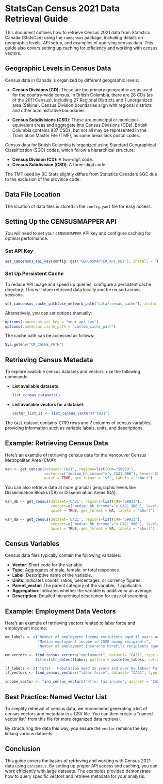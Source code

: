 # StatsCan Census 2021 Data Retrieval Guide

This document outlines how to retrieve Census 2021 data from Statistics Canada (StatsCan) using the `cancensus` package, including details on geographic levels, API setup, and examples of querying census data. This guide also covers setting up caching for efficiency and working with census vectors.

## Geographic Levels in Census Data

Census data in Canada is organized by different geographic levels:

- **Census Divisions (CD)**: These are the primary geographic areas used for the country-wide census. In British Columbia, there are 28 CDs (as of the 2011 Census), including 27 Regional Districts and 1 unorganized area (Stikine). Census Division boundaries align with regional districts and other administrative boundaries.
  
- **Census Subdivisions (CSD)**: These are municipal or municipal-equivalent areas and aggregate into Census Divisions (CDs). British Columbia contains 837 CSDs, but not all may be represented in the Translation Master File (TMF), as some areas lack postal codes.

Census data for British Columbia is organized using Standard Geographical Classification (SGC) codes, which follow a hierarchical structure:
- **Census Division (CD)**: A two-digit code.
- **Census Subdivision (CSD)**: A three-digit code.

The TMF used by BC Stats slightly differs from Statistics Canada's SGC due to the exclusion of the province code.

## Data File Location

The location of data files is stored in the `config.yaml` file for easy access.

## Setting Up the CENSUSMAPPER API

You will need to set your `CENSUSMAPPER` API key and configure caching for optimal performance.

### Set API Key

```r
set_cancensus_api_key(config::get("CENSUSMAPPER_API_KEY"), install = TRUE)
```

### Set Up Persistent Cache

To reduce API usage and speed up queries, configure a persistent cache directory. This will store retrieved data locally and be reused across sessions.

```r
set_cancensus_cache_path(use_network_path("data/census_cache"), install = TRUE)
```

Alternatively, you can set options manually:

```r
options(cancensus.api_key = "your_api_key")
options(cancensus.cache_path = "custom_cache_path")
```

The cache path can be accessed as follows:

```r
Sys.getenv("CM_CACHE_PATH")
```

## Retrieving Census Metadata

To explore available census datasets and vectors, use the following commands:

- **List available datasets**:
  ```r
  list_census_datasets()
  ```

- **List available vectors for a dataset**:
  ```r
  vector_list_21 <- list_census_vectors("CA21")
  ```

The `CA21` dataset contains 7,709 rows and 7 columns of census variables, providing information such as variable labels, units, and descriptions.

## Example: Retrieving Census Data

Here’s an example of retrieving census data for the Vancouver Census Metropolitan Area (CMA):

```r
van <- get_census(dataset='CA21', regions=list(CMA="59933"),
                  vectors=c("median_hh_income"="v_CA21_906"), level='CSD', 
                  quiet = TRUE, geo_format = 'sf', labels = 'short')
```

You can also retrieve data at more granular geographic levels like Dissemination Blocks (DB) or Dissemination Areas (DA):

```r
van_db <- get_census(dataset='CA21', regions=list(CMA="59933"),
                     vectors=c("median_hh_income"="v_CA21_906"), level='DB', 
                     quiet = TRUE, geo_format = NA, labels = 'short')

van_da <- get_census(dataset='CA21', regions=list(CMA="59933"),
                     vectors=c("median_hh_income"="v_CA21_906"), level='DA', 
                     quiet = TRUE, geo_format = NA, labels = 'short')
```

## Census Variables

Census data files typically contain the following variables:

- **Vector**: Short code for the variable.
- **Type**: Aggregates of male, female, or total responses.
- **Label**: Descriptive name of the variable.
- **Units**: Indicates counts, ratios, percentages, or currency figures.
- **Parent_vector**: The parent category of the variable, if applicable.
- **Aggregation**: Indicates whether the variable is additive or an average.
- **Description**: Detailed hierarchical description for ease of searching.

## Example: Employment Data Vectors

Here’s an example of retrieving vectors related to labor force and employment income:

```r
em_labels <- c("Number of employment income recipients aged 15 years and over in private households in 2020",
               "Median employment income in 2020 among recipients",
               "Number of employment insurance benefits recipients aged 15 years and over in private households in 2020")

em_vectors <- find_census_vectors("employment", dataset= "CA21", type = "total", query_type = "semantic") %>% 
              filter(str_detect(label, pattern = paste(em_labels, collapse = "|")))

lf_labels <- c("Total - Population aged 15 years and over by labour force status")
lf_vectors <- find_census_vectors("labor force", dataset= "CA21", type = "total", query_type = "semantic")

income_vector <- find_census_vectors("after tax income", dataset = "CA21", type = "total", query_type = "semantic")
```

## Best Practice: Named Vector List

To simplify retrieval of census data, we recommend generating a list of census vectors and metadata in a CSV file. You can then create a "named vector list" from this file for more organized data retrieval.

By structuring the data this way, you ensure the `vector` remains the key linking various datasets.

## Conclusion

This guide covers the basics of retrieving and working with Census 2021 data using `cancensus`. By setting up proper API access and caching, you can work efficiently with large datasets. The examples provided demonstrate how to query specific vectors and retrieve metadata for your analysis.
